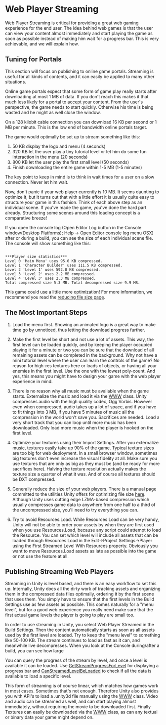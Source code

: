 Web Player Streaming
====================


Web Player Streaming is critical for providing a great web gaming experience for the end user.  The idea behind web games is that the user can view your content almost immediately and start playing the game as soon as possible instead of making him wait for a progress bar. This is very achievable, and we will explain how.


Tuning for Portals
------------------


This section will focus on publishing to online game portals. Streaming is useful for all kinds of contents, and it can easily be applied to many other situations.

Online game portals expect that some form of game play really starts after downloading at most 1 MB of data. If you don't reach this makes it that much less likely for a portal to accept your content. From the user's perspective, the game needs to start quickly. Otherwise his time is being wasted and he might as well close the window.

On a 128 kilobit cable connection you can download 16 KB per second or 1 MB per minute. This is the low end of bandwidth online portals target.

The game would optimally be set up to stream something like this:

1. 50 KB display the logo and menu (4 seconds)
1. 320 KB let the user play a tiny tutorial level or let him do some fun interaction in the menu (20 seconds)
1. 800 KB let the user play the first small level (50 seconds)
1. Finish downloading the entire game within 1-5 MB (1-5 minutes)

The key point to keep in mind is to think in wait times for a user on a slow connection. Never let him wait.

Now, don't panic if your web player currently is 10 MB.  It seems daunting to optimize it, but it turns out that with a little effort it is usually quite easy to structure your game in this fashion.  Think of each above step as an individual scene.  If you've made the game, you've done the hard part already.  Structuring some scenes around this loading concept is a comparative breeze!

If you open the console log (<span class=menu>Open Editor Log</span> button in the Console window(<span class=keyword>Desktop Platforms</span>); <span class=menu>Help -> Open Editor console log</span> menu <span class=keyword>OSX</span>) after or during a build, you can see the size of each individual scene file.  The console will show something like this:

````

***Player size statistics***
Level 0 'Main Menu' uses 95.0 KB compressed.
Level 1 'Character Builder' uses 111.5 KB compressed.
Level 2 'Level 1' uses 592.0 KB compressed.
Level 3 'Level 2' uses 2.2 MB compressed.
Level 4 'Level 3' uses 2.3 MB compressed.
Total compressed size 5.3 MB. Total decompressed size 9.9 MB.

````

This game could use a little more optimization!  For more information, we recommend you read the [reducing file size page](ReducingFilesize.md).


The Most Important Steps
------------------------


1. Load the menu first. Showing an animated logo is a great way to make time go by unnoticed, thus letting the download progress further.

1. Make the first level be short and not use a lot of assets. This way, the first level can be loaded quickly, and by keeping the player occupied playing it for a minute or two you can be sure that the download of all remaining assets can be completed in the background. Why not have a mini tutorial level where the user can learn the controls of the game? No reason for high-res textures here or loads of objects, or having all your enemies in the first level.  Use the one with the lowest poly-count.  And yes, this means you might have to design your game with the web player experience in mind.

1. There is no reason why all music must be available when the game starts. Externalize the music and load it via the [WWW](ScriptRef:WWW.html) class. Unity compresses audio with the high quality codec, Ogg Vorbis. However even when compressed, audio takes up a lot of space, and if you have to fit things into 3 MB, if you have 5 minutes of music all the compression in the world won't save you. Sacrifices are needed. Load a very short track that you can loop until more music has been downloaded. Only load more music when the player is hooked on the first level.

1. Optimize your textures using their Import Settings. After you externalize music, textures easily take up 90% of the game. Typical texture sizes are too big for web deployment. In a small browser window, sometimes big textures don't even increase the visual fidelity at all. Make sure you use textures that are only as big as they must be (and be ready for more sacrifices here). Halving the texture resolution actually makes the texture size a quarter of what it was. And of course all textures should be DXT compressed.

1. Generally reduce the size of your web players. There is a manual page committed to the utilities Unity offers for optimizing file size [here](ReducingFilesize.md). Although Unity uses cutting edge LZMA-based compression which usually compresses game data to anywhere from one half to a third of the uncompressed size, you'll need to try everything you can.

1. Try to avoid Resources.Load.  While Resources.Load can be very handy, Unity will not be able to order your assets by when they are first used when you use Resources.Load, because any script could attempt to load the Resource.  You can set which level will include all assets that can be loaded through Resources.Load in the <span class=menu>Edit->Project Settings->Player</span> using the <span class=component>First Streamed Level With Resources</span> property.  Obviously you want to move Resources.Load assets as late as possible into the game or not use the feature at all.


Publishing Streaming Web Players
--------------------------------


Streaming in Unity is level based, and there is an easy workflow to set this up. Internally, Unity does all the dirty work of tracking assets and organizing them in the compressed data files optimally, ordering it by the first scene that uses them.  You simply have to ensure that the first levels in the Build Settings use as few assets as possible. This comes naturally for a "menu level", but for a good web experience you really need make sure that the first actual game levels the player is going to play are small too.

In order to use streaming in Unity, you select <span class=component>Web Player Streamed</span> in the Build Settings. Then the content automatically starts as soon as all assets used by the first level are loaded. Try to keep the "menu level" to something like 50-100 KB. The stream continues to load as fast as it can, and meanwhile live decompresses.  When you look at the Console during/after a build, you can see how large

You can query the progress of the stream by level, and once a level is available it can be loaded. Use [GetStreamProgressForLevel](ScriptRef:Application.GetStreamProgressForLevel.html) for displaying a progress bar and [CanStreamedLevelBeLoaded](ScriptRef:Application.CanStreamedLevelBeLoaded.html) to check if all the data is available to load a specific level.

This form of streaming is of course linear, which matches how games work in most cases. Sometimes that's not enough. Therefore Unity also provides you with API's to load a .unity3d file manually using the [WWW](ScriptRef:WWW.html) class. Video and audio can be streamed as well, and can start playing almost immediately, without requiring the movie to be downloaded first. Finally Textures can easily be downloaded via the [WWW](ScriptRef:WWW.html) class, as can any textual or binary data your game might depend on.

